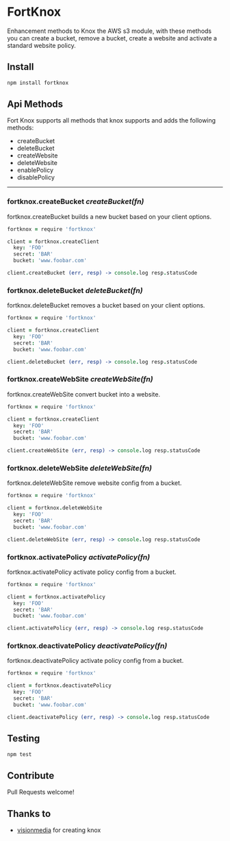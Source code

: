# FortKnox

Enhancement methods to Knox the AWS s3 module, with these methods you can create a bucket, remove a bucket, create a website and activate a standard website policy.

## Install

``` sh
npm install fortknox
```

## Api Methods

Fort Knox supports all methods that knox supports and adds the following
methods:

* createBucket
* deleteBucket
* createWebsite
* deleteWebsite
* enablePolicy
* disablePolicy

---

### fortknox.createBucket *createBucket(fn)*

fortknox.createBucket builds a new bucket based on your client options.

``` coffeescript
fortknox = require 'fortknox'

client = fortknox.createClient
  key: 'FOO'
  secret: 'BAR'
  bucket: 'www.foobar.com'

client.createBucket (err, resp) -> console.log resp.statusCode
```

### fortknox.deleteBucket *deleteBucket(fn)*

fortknox.deleteBucket removes a bucket based on your client options.

``` coffeescript
fortknox = require 'fortknox'

client = fortknox.createClient
  key: 'FOO'
  secret: 'BAR'
  bucket: 'www.foobar.com'

client.deleteBucket (err, resp) -> console.log resp.statusCode
```

### fortknox.createWebSite *createWebSite(fn)*

fortknox.createWebSite convert bucket into a website.

``` coffeescript
fortknox = require 'fortknox'

client = fortknox.createClient
  key: 'FOO'
  secret: 'BAR'
  bucket: 'www.foobar.com'

client.createWebSite (err, resp) -> console.log resp.statusCode
```

### fortknox.deleteWebSite *deleteWebSite(fn)*

fortknox.deleteWebSite remove website config from a bucket.

``` coffeescript
fortknox = require 'fortknox'

client = fortknox.deleteWebSite
  key: 'FOO'
  secret: 'BAR'
  bucket: 'www.foobar.com'

client.deleteWebSite (err, resp) -> console.log resp.statusCode
```
### fortknox.activatePolicy *activatePolicy(fn)*

fortknox.activatePolicy activate policy config from a bucket.

``` coffeescript
fortknox = require 'fortknox'

client = fortknox.activatePolicy
  key: 'FOO'
  secret: 'BAR'
  bucket: 'www.foobar.com'

client.activatePolicy (err, resp) -> console.log resp.statusCode
```

### fortknox.deactivatePolicy *deactivatePolicy(fn)*

fortknox.deactivatePolicy activate policy config from a bucket.

``` coffeescript
fortknox = require 'fortknox'

client = fortknox.deactivatePolicy
  key: 'FOO'
  secret: 'BAR'
  bucket: 'www.foobar.com'

client.deactivatePolicy (err, resp) -> console.log resp.statusCode
```

## Testing

``` sh
npm test
```

## Contribute

Pull Requests welcome!

## Thanks to

* [visionmedia](http://github.com/visionmedia) for creating knox